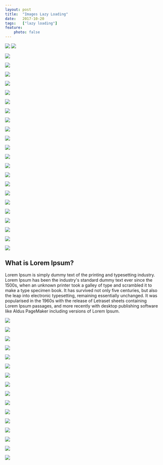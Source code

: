 ```yaml
---
layout: post
title:  "Images Lazy Loading"
date:   2017-10-20
tags:   ["lazy loading"]
feature:
    photo: false
---
```


![](https://images.unsplash.com/photo-1500673922987-e212871fec22)
![](https://images.unsplash.com/photo-1439392803233-3c1427203528)

![](https://images.unsplash.com/photo-1503642551022-c011aafb3c88)

![](https://images.unsplash.com/photo-1459716854666-062eac2da3bd)

![](https://images.unsplash.com/photo-1465414829459-d228b58caf6e)

![](https://images.unsplash.com/photo-1467952497026-86722ef1916f)

![](https://images.unsplash.com/photo-1492854536278-1f94bbec5732)

![](https://images.unsplash.com/photo-1495389564984-b1530db9afc2)

![](https://images.unsplash.com/photo-1449824913935-59a10b8d2000)

![](https://images.unsplash.com/photo-1445264918150-66a2371142a2)

![](https://images.unsplash.com/photo-1495431088732-09e59535d241)

![](https://images.unsplash.com/photo-1504280317859-9c6cce36bca8)

![](https://images.unsplash.com/photo-1505069446780-4ef442b5207f)

![](https://images.unsplash.com/photo-1500964757637-c85e8a162699)

![](https://images.unsplash.com/photo-1494825253165-ea450b5d5231)

![](https://images.unsplash.com/photo-1446680270543-c06d6e8defe8)

![](https://images.unsplash.com/photo-1493514789931-586cb221d7a7)

![](https://images.unsplash.com/photo-1494380436044-bae026289762)

![](https://images.unsplash.com/photo-1482862549707-f63cb32c5fd9)

![](https://images.unsplash.com/photo-1473042904451-00171c69419d)

![](https://images.unsplash.com/photo-1502433393943-3d9f527de311)

![](https://images.unsplash.com/photo-1498248529262-f5084e1d0d36)

![](https://images.unsplash.com/photo-1506792971018-6b5d71252abc)

![](https://images.unsplash.com/photo-1494707633652-f43986561810)


## What is Lorem Ipsum?

Lorem Ipsum is simply dummy text of the printing and typesetting industry. Lorem Ipsum has been the industry's standard dummy text ever since the 1500s, when an unknown printer took a galley of type and scrambled it to make a type specimen book. It has survived not only five centuries, but also the leap into electronic typesetting, remaining essentially unchanged. It was popularised in the 1960s with the release of Letraset sheets containing Lorem Ipsum passages, and more recently with desktop publishing software like Aldus PageMaker including versions of Lorem Ipsum.


![](https://images.unsplash.com/photo-1487012093673-1785140900da)

![](https://images.unsplash.com/photo-1504125130065-19cd3d71c27a)

![](https://images.unsplash.com/photo-1504125130065-19cd3d71c27a)

![](https://images.unsplash.com/photo-1507090960745-b32f65d3113a)

![](https://images.unsplash.com/photo-1428509774491-cfac96e12253)

![](https://images.unsplash.com/photo-1505899823904-b58e10d5231a)

![](https://images.unsplash.com/photo-1506298520202-270c44f2793a)

![](https://images.unsplash.com/photo-1477425429843-5bb8283c50f9)

![](https://images.unsplash.com/photo-1441794016917-7b6933969960)

![](https://images.unsplash.com/photo-1496259947555-d77e1140f6c5)

![](https://images.unsplash.com/photo-1458699307265-ee780e8950ff)

![](https://images.unsplash.com/photo-1495709276535-bb4928b7b233)

![](https://images.unsplash.com/photo-1483197452165-7abc4b248905)

![](https://images.unsplash.com/photo-1506440905961-0ab11f2ed5bc)

![](https://images.unsplash.com/photo-1507834392452-0559ec185662)

![](https://images.unsplash.com/photo-1508138142660-302e69e74271)
